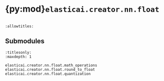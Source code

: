 # {py:mod}`elasticai.creator.nn.float`

```{py:module} elasticai.creator.nn.float
```

```{autodoc2-docstring} elasticai.creator.nn.float
:allowtitles:
```

## Submodules

```{toctree}
:titlesonly:
:maxdepth: 1

elasticai.creator.nn.float.math_operations
elasticai.creator.nn.float.round_to_float
elasticai.creator.nn.float.quantization
```
